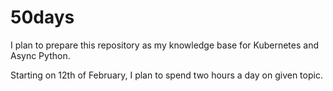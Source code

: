 # 50days
I plan to prepare this repository as my knowledge base for Kubernetes and Async Python.

Starting on 12th of February, I plan to spend two hours a day on given topic.
